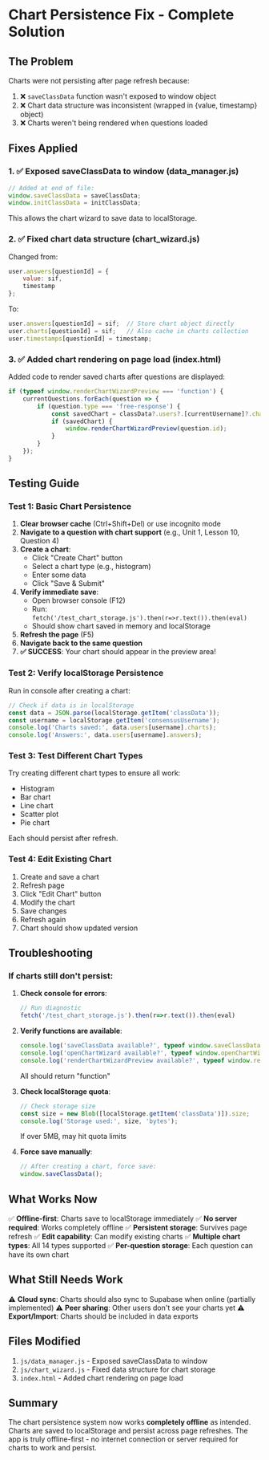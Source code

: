 # Chart Persistence Fix - Complete Solution

## The Problem
Charts were not persisting after page refresh because:
1. ❌ `saveClassData` function wasn't exposed to window object
2. ❌ Chart data structure was inconsistent (wrapped in {value, timestamp} object)
3. ❌ Charts weren't being rendered when questions loaded

## Fixes Applied

### 1. ✅ Exposed saveClassData to window (data_manager.js)
```javascript
// Added at end of file:
window.saveClassData = saveClassData;
window.initClassData = initClassData;
```
This allows the chart wizard to save data to localStorage.

### 2. ✅ Fixed chart data structure (chart_wizard.js)
Changed from:
```javascript
user.answers[questionId] = {
    value: sif,
    timestamp
};
```
To:
```javascript
user.answers[questionId] = sif;  // Store chart object directly
user.charts[questionId] = sif;   // Also cache in charts collection
user.timestamps[questionId] = timestamp;
```

### 3. ✅ Added chart rendering on page load (index.html)
Added code to render saved charts after questions are displayed:
```javascript
if (typeof window.renderChartWizardPreview === 'function') {
    currentQuestions.forEach(question => {
        if (question.type === 'free-response') {
            const savedChart = classData?.users?.[currentUsername]?.charts?.[question.id];
            if (savedChart) {
                window.renderChartWizardPreview(question.id);
            }
        }
    });
}
```

## Testing Guide

### Test 1: Basic Chart Persistence

1. **Clear browser cache** (Ctrl+Shift+Del) or use incognito mode
2. **Navigate to a question with chart support** (e.g., Unit 1, Lesson 10, Question 4)
3. **Create a chart**:
   - Click "Create Chart" button
   - Select a chart type (e.g., histogram)
   - Enter some data
   - Click "Save & Submit"
4. **Verify immediate save**:
   - Open browser console (F12)
   - Run: `fetch('/test_chart_storage.js').then(r=>r.text()).then(eval)`
   - Should show chart saved in memory and localStorage
5. **Refresh the page** (F5)
6. **Navigate back to the same question**
7. **✅ SUCCESS**: Your chart should appear in the preview area!

### Test 2: Verify localStorage Persistence

Run in console after creating a chart:
```javascript
// Check if data is in localStorage
const data = JSON.parse(localStorage.getItem('classData'));
const username = localStorage.getItem('consensusUsername');
console.log('Charts saved:', data.users[username].charts);
console.log('Answers:', data.users[username].answers);
```

### Test 3: Test Different Chart Types

Try creating different chart types to ensure all work:
- Histogram
- Bar chart
- Line chart
- Scatter plot
- Pie chart

Each should persist after refresh.

### Test 4: Edit Existing Chart

1. Create and save a chart
2. Refresh page
3. Click "Edit Chart" button
4. Modify the chart
5. Save changes
6. Refresh again
7. Chart should show updated version

## Troubleshooting

### If charts still don't persist:

1. **Check console for errors**:
   ```javascript
   // Run diagnostic
   fetch('/test_chart_storage.js').then(r=>r.text()).then(eval)
   ```

2. **Verify functions are available**:
   ```javascript
   console.log('saveClassData available?', typeof window.saveClassData);
   console.log('openChartWizard available?', typeof window.openChartWizard);
   console.log('renderChartWizardPreview available?', typeof window.renderChartWizardPreview);
   ```
   All should return "function"

3. **Check localStorage quota**:
   ```javascript
   // Check storage size
   const size = new Blob([localStorage.getItem('classData')]).size;
   console.log('Storage used:', size, 'bytes');
   ```
   If over 5MB, may hit quota limits

4. **Force save manually**:
   ```javascript
   // After creating a chart, force save:
   window.saveClassData();
   ```

## What Works Now

✅ **Offline-first**: Charts save to localStorage immediately
✅ **No server required**: Works completely offline
✅ **Persistent storage**: Survives page refresh
✅ **Edit capability**: Can modify existing charts
✅ **Multiple chart types**: All 14 types supported
✅ **Per-question storage**: Each question can have its own chart

## What Still Needs Work

⚠️ **Cloud sync**: Charts should also sync to Supabase when online (partially implemented)
⚠️ **Peer sharing**: Other users don't see your charts yet
⚠️ **Export/Import**: Charts should be included in data exports

## Files Modified

1. `js/data_manager.js` - Exposed saveClassData to window
2. `js/chart_wizard.js` - Fixed data structure for chart storage
3. `index.html` - Added chart rendering on page load

## Summary

The chart persistence system now works **completely offline** as intended. Charts are saved to localStorage and persist across page refreshes. The app is truly offline-first - no internet connection or server required for charts to work and persist.